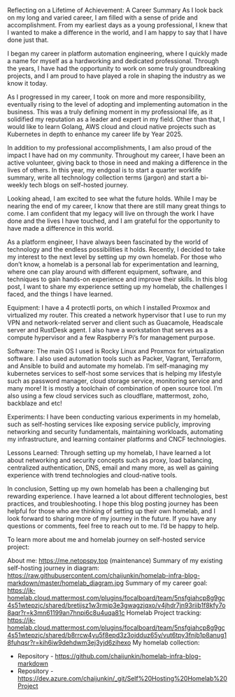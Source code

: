 Reflecting on a Lifetime of Achievement: A Career Summary
As I look back on my long and varied career, I am filled with a sense of pride and accomplishment. From my earliest days as a young professional, I knew that I wanted to make a difference in the world, and I am happy to say that I have done just that.

I began my career in platform automation engineering, where I quickly made a name for myself as a hardworking and dedicated professional. Through the years, I have had the opportunity to work on some truly groundbreaking projects, and I am proud to have played a role in shaping the industry as we know it today.

As I progressed in my career, I took on more and more responsibility, eventually rising to the level of adopting and implementing automation in the business. This was a truly defining moment in my professional life, as it solidified my reputation as a leader and expert in my field. Other than that, I would like to learn Golang, AWS cloud and cloud native projects such as Kubernetes in depth to enhance my career life by Year 2025.

In addition to my professional accomplishments, I am also proud of the impact I have had on my community. Throughout my career, I have been an active volunteer, giving back to those in need and making a difference in the lives of others. In this year, my endgoal is to start a quarter worklife summary, write all technology collection terms (jargon) and start a bi-weekly tech blogs on self-hosted journey.

Looking ahead, I am excited to see what the future holds. While I may be nearing the end of my career, I know that there are still many great things to come. I am confident that my legacy will live on through the work I have done and the lives I have touched, and I am grateful for the opportunity to have made a difference in this world.

As a platform engineer, I have always been fascinated by the world of technology and the endless possibilities it holds. Recently, I decided to take my interest to the next level by setting up my own homelab. For those who don’t know, a homelab is a personal lab for experimentation and learning, where one can play around with different equipment, software, and techniques to gain hands-on experience and improve their skills. In this blog post, I want to share my experience setting up my homelab, the challenges I faced, and the things I have learned.

Equipment: I have a 4 protectli ports, on which I installed Proxmox and virtualized my router. This created a network hypervisor that I use to run my VPN and network-related server and client such as Guacamole, Headscale server and RustDesk agent. I also have a workstation that serves as a compute hypervisor and a few Raspberry Pi’s for management purpose.

Software: The main OS I used is Rocky Linux and Proxmox for virtualization software. I also used automation tools such as Packer, Vagrant, Terraform, and Ansible to build and automate my homelab. I’m self-managing my kubernetes services to self-host some services that is helping my lifestyle such as password manager, cloud storage service, monitoring service and many more! It is mostly a toolchain of combination of open source tool. I’m also using a few cloud services such as cloudflare, mattermost, zoho, backblaze and etc!

Experiments: I have been conducting various experiments in my homelab, such as self-hosting services like exposing service publicly, improving networking and security fundamentals, maintaining workloads, automating my infrastructure, and learning container platforms and CNCF technologies.

Lessons Learned: Through setting up my homelab, I have learned a lot about networking and security concepts such as proxy, load balancing, centralized authentication, DNS, email and many more, as well as gaining experience with trend technologies and cloud-native tools.

In conclusion, Setting up my own homelab has been a challenging but rewarding experience. I have learned a lot about different technologies, best practices, and troubleshooting. I hope this blog posting journey has been helpful for those who are thinking of setting up their own homelab, and I look forward to sharing more of my journey in the future. If you have any questions or comments, feel free to reach out to me. I’d be happy to help.

To learn more about me and homelab journey on self-hosted service project:

About me: https://me.netopspy.top (maintenance)
Summary of my existing self-hosting journey in diagram: https://raw.githubusercontent.com/chaijunkin/homelab-infra-blog-markdown/master/homelab_diagram.jpg
Summary of my career goal: https://jk-homelab.cloud.mattermost.com/plugins/focalboard/team/5nsfgiahcp8g9gc4s51wtepzjc/shared/bretijsz1w3rmip3e3gwagzjqxo/v4jhdr7jn93riib1f8kfy7o8aqr?r=k3mn61199an7hnpi6c8u4uqa81c
Homelab Project tracking: https://jk-homelab.cloud.mattermost.com/plugins/focalboard/team/5nsfgiahcp8g9gc4s51wtepzjc/shared/b8rrcw4yu5f8epd3z3ojdduz65y/vut6tpy3fnjb1p8anug18fuhqsr?r=kih6iw9dehdwm3ej3yjd6zihexo
My homelab collection: 
- Repository - https://github.com/chaijunkin/homelab-infra-blog-markdown
- Repository - https://dev.azure.com/chaijunkin/_git/Self%20Hosting%20Homelab%20Project